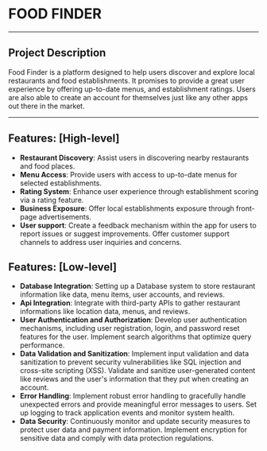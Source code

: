 # **FOOD FINDER**

---

## Project Description

Food Finder is a platform designed to help users discover and explore local restaurants and food establishments. It promises to provide a great user experience by offering up-to-date menus, and establishment ratings. Users are also able to create an account for themselves just like any other apps out there in the market.

---

## Features: [High-level]

- **Restaurant Discovery**: Assist users in discovering nearby restaurants and food places.
- **Menu Access**: Provide users with access to up-to-date menus for selected establishments.
- **Rating System**: Enhance user experience through establishment scoring via a rating feature.
- **Business Exposure**: Offer local establishments exposure through front-page advertisements.
- **User support**: Create a feedback mechanism within the app for users to report issues or suggest improvements. Offer customer support channels to address user inquiries and concerns.

## Features: [Low-level]
- **Database Integration**: Setting up a Database system to store restaurant information like data, menu items, user accounts, and reviews.
- **Api Integration**: Integrate with third-party APIs to gather restaurant informations like location data, menus, and reviews.
- **User Authentication and Authorization**: Develop user authentication mechanisms, including user registration, login, and password reset features for the user. Implement search algorithms that optimize query performance.
- **Data Validation and Sanitization**: Implement input validation and data sanitization to prevent security vulnerabilities like SQL injection and cross-site scripting (XSS). Validate and sanitize user-generated content like reviews and the user's information that they put when creating an account.
- **Error Handling**: Implement robust error handling to gracefully handle unexpected errors and provide meaningful error messages to users. Set up logging to track application events and monitor system health.
- **Data Security**: Continuously monitor and update security measures to protect user data and payment information. Implement encryption for sensitive data and comply with data protection regulations.
  
